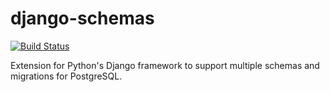 # django-schemas

[![Build Status](https://travis-ci.org/discoveryhill/django-schemas.svg?branch=master)](https://travis-ci.org/discoveryhill/django-schemas)

Extension for Python's Django framework to support multiple schemas and migrations for PostgreSQL.
